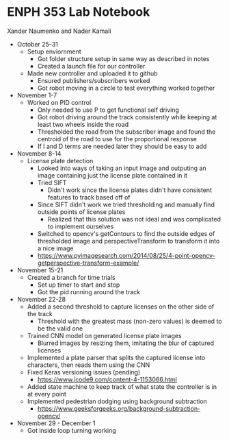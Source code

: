 # ENPH 353 Lab Notebook

Xander Naumenko and Nader Kamali

* October 25-31
  * Setup enviornment
    * Got folder structure setup in same way as described in notes
    * Created a launch file for our controller
  * Made new controller and uploaded it to github
    * Ensured publishers/subscribers worked
    * Got robot moving in a circle to test everything worked together
* November 1-7
  * Worked on PID control
    * Only needed to use P to get functional self driving
    * Got robot driving around the track consistently while keeping at least two wheels inside the road
    * Thresholded the road from the subscriber image and found the centroid of the road to use for the proportional response
    * If I and D terms are needed later they should be easy to add
* November 8-14
  * License plate detection
    * Looked into ways of taking an input image and outputing an image containing just the license plate contained in it
    * Tried SIFT
      * Didn't work since the license plates didn't have consistent features to track based off of
    * Since SIFT didn't work we tried thresholding and manually find outside points of license plates
      * Realized that this solution was not ideal and was complicated to implement ourselves
    * Switched to opencv's getContours to find the outside edges of thresholded image and perspectiveTransform to transform it into a nice image
    * https://www.pyimagesearch.com/2014/08/25/4-point-opencv-getperspective-transform-example/
* November 15-21
  * Created a branch for time trials
    * Set up timer to start and stop
    * Got the pid running around the track
* November 22-28
  * Added a second threshold to capture licenses on the other side of the track
    * Threshold with the greatest mass (non-zero values) is deemed to be the valid one
  * Trained CNN model on generated license plate images
    * Blurred images by resizing them, imitating the blur of captured licenses
  * Implemented a plate parser that splits the captured license into characters, then reads them using the CNN
  * Fixed Keras versioning issues (pending)
    * https://www.icode9.com/content-4-1153066.html
  * Added state machine to keep track of what state the controller is in at every point
  * Implemented pedestrian dodging using background subtraction
    * https://www.geeksforgeeks.org/background-subtraction-opencv/
* November 29 - December 1
  * Got inside loop turning working